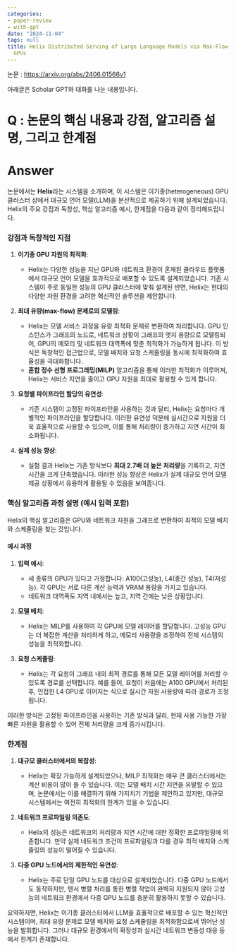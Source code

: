 ```yaml
---
categories:
- paper-review
- with-gpt
date: "2024-11-04"
tags: null
title: Helix Distributed Serving of Large Language Models via Max-Flow on Heterogeneous
  GPUs
---
```



논문 : https://arxiv.org/abs/2406.01566v1


아래글은 Scholar GPT와 대화를 나눈 내용입니다.

# Q : 논문의 핵심 내용과 강점, 알고리즘 설명, 그리고 한계점

# Answer

논문에서는 **Helix**라는 시스템을 소개하며, 이 시스템은 이기종(heterogeneous) GPU 클러스터 상에서 대규모 언어 모델(LLM)을 분산적으로 제공하기 위해 설계되었습니다. Helix의 주요 강점과 독창성, 핵심 알고리즘 예시, 한계점을 다음과 같이 정리해드립니다.

### 강점과 독창적인 지점

1. **이기종 GPU 자원의 최적화**:
   - Helix는 다양한 성능을 지닌 GPU와 네트워크 환경이 혼재된 클라우드 플랫폼에서 대규모 언어 모델을 효과적으로 배포할 수 있도록 설계되었습니다. 기존 시스템이 주로 동일한 성능의 GPU 클러스터에 맞춰 설계된 반면, Helix는 현대의 다양한 자원 환경을 고려한 혁신적인 솔루션을 제안합니다.
   
2. **최대 유량(max-flow) 문제로의 모델링**:
   - Helix는 모델 서비스 과정을 유량 최적화 문제로 변환하여 처리합니다. GPU 인스턴스가 그래프의 노드로, 네트워크 상황이 그래프의 엣지 용량으로 모델링되어, GPU의 메모리 및 네트워크 대역폭에 맞춘 최적화가 가능하게 됩니다. 이 방식은 독창적인 접근법으로, 모델 배치와 요청 스케줄링을 동시에 최적화하여 효율성을 극대화합니다.
   - **혼합 정수 선형 프로그래밍(MILP)** 알고리즘을 통해 이러한 최적화가 이루어져, Helix는 서비스 지연을 줄이고 GPU 자원을 최대로 활용할 수 있게 합니다.

3. **요청별 파이프라인 할당의 유연성**:
   - 기존 시스템이 고정된 파이프라인을 사용하는 것과 달리, Helix는 요청마다 개별적인 파이프라인을 할당합니다. 이러한 유연성 덕분에 실시간으로 자원을 더욱 효율적으로 사용할 수 있으며, 이를 통해 처리량이 증가하고 지연 시간이 최소화됩니다.

4. **실제 성능 향상**:
   - 실험 결과 Helix는 기존 방식보다 **최대 2.7배 더 높은 처리량**을 기록하고, 지연 시간을 크게 단축했습니다. 이러한 성능 향상은 Helix가 실제 대규모 언어 모델 제공 상황에서 유용하게 활용될 수 있음을 보여줍니다.

### 핵심 알고리즘 과정 설명 (예시 입력 포함)

Helix의 핵심 알고리즘은 GPU와 네트워크 자원을 그래프로 변환하여 최적의 모델 배치와 스케줄링을 찾는 것입니다.

#### 예시 과정
1. **입력 예시**:
   - 세 종류의 GPU가 있다고 가정합니다: A100(고성능), L4(중간 성능), T4(저성능). 각 GPU는 서로 다른 계산 능력과 VRAM 용량을 가지고 있습니다.
   - 네트워크 대역폭도 지역 내에서는 높고, 지역 간에는 낮은 상황입니다.

2. **모델 배치**:
   - Helix는 MILP를 사용하여 각 GPU에 모델 레이어를 할당합니다. 고성능 GPU는 더 복잡한 계산을 처리하게 하고, 메모리 사용량을 조정하여 전체 시스템의 성능을 최적화합니다.

3. **요청 스케줄링**:
   - Helix는 각 요청이 그래프 내의 최적 경로를 통해 모든 모델 레이어를 처리할 수 있도록 경로를 선택합니다. 예를 들어, 요청이 처음에는 A100 GPU에서 처리된 후, 인접한 L4 GPU로 이어지는 식으로 실시간 자원 사용량에 따라 경로가 조정됩니다.

이러한 방식은 고정된 파이프라인을 사용하는 기존 방식과 달리, 현재 사용 가능한 가장 빠른 자원을 활용할 수 있어 전체 처리량을 크게 증가시킵니다.

### 한계점

1. **대규모 클러스터에서의 복잡성**:
   - Helix는 확장 가능하게 설계되었으나, MILP 최적화는 매우 큰 클러스터에서는 계산 비용이 많이 들 수 있습니다. 이는 모델 배치 시간 지연을 유발할 수 있으며, 논문에서는 이를 해결하기 위해 가지치기 기법을 제안하고 있지만, 대규모 시스템에서는 여전히 최적화의 한계가 있을 수 있습니다.

2. **네트워크 프로파일링 의존도**:
   - Helix의 성능은 네트워크의 처리량과 지연 시간에 대한 정확한 프로파일링에 의존합니다. 만약 실제 네트워크 조건이 프로파일링과 다를 경우 최적 배치와 스케줄링의 성능이 떨어질 수 있습니다.

3. **다중 GPU 노드에서의 제한적인 유연성**:
   - Helix는 주로 단일 GPU 노드를 대상으로 설계되었습니다. 다중 GPU 노드에서도 동작하지만, 텐서 병렬 처리를 통한 병렬 작업이 완벽히 지원되지 않아 고성능의 네트워크 환경에서 다중 GPU 노드를 충분히 활용하지 못할 수 있습니다.

요약하자면, Helix는 이기종 클러스터에서 LLM을 효율적으로 배포할 수 있는 혁신적인 시스템이며, 최대 유량 문제로 모델 배치와 요청 스케줄링을 최적화함으로써 뛰어난 성능을 발휘합니다. 그러나 대규모 환경에서의 확장성과 실시간 네트워크 변동성 대응 등에서 한계가 존재합니다.

